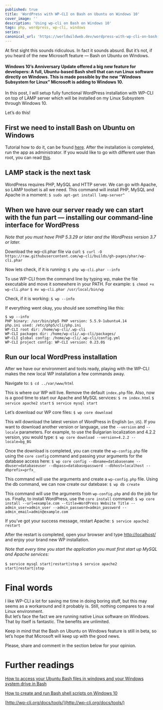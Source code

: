 ```yaml
---
published: true
title: 'WordPress with WP-CLI on Bash on Ubuntu on Windows 10'
cover_image: ''
description: 'Using wp-cli on Bash on Windows 10'
tags: php, wordpress, wp-cli, windows
series:
canonical_url: 'https://worldwildweb.dev/wordpress-with-wp-cli-on-bash-on-ubuntu-on-windows-10/'
---
```


At first sight this sounds ridiculous. In fact it sounds absurd. But it’s not, if you heard of the new Microsoft feature — Bash on Ubuntu on Windows.

#### Windows 10’s Anniversary Update offered a big new feature for developers: A full, Ubuntu-based Bash shell that can run Linux software directly on Windows. This is made possible by the new “Windows Subsystem for Linux” Microsoft is adding to Windows 10.

In this post, I will setup fully functional WordPress installation with WP-CLI on top of LAMP server which will be installed on my Linux Subsystem through Windows 10.

Let’s do this!

## First we need to install Bash on Ubuntu on Windows

Tutorial how to do it, can be found [here](http://www.howtogeek.com/249966/how-to-install-and-use-the-linux-bash-shell-on-windows-10/). After the installation is completed, run the app as administrator. If you would like to go with different user than root, you can read [this](http://www.howtogeek.com/261417/how-to-change-your-user-account-in-windows-10s-ubuntu-bash-shell/).

## LAMP stack is the next task

WordPress requires PHP, MySQL and HTTP server. We can go with Apache, so LAMP toolset is all we need. This command will install PHP, MySQL and Apache in a moment:
`$ sudo apt-get install lamp-server^`

## When we have our server ready we can start with the fun part — installing our command-line interface for WordPress

_Note that you must have PHP 5.3.29 or later and the WordPress version 3.7 or later._

Download the wp-cli.phar file via curl:
`$ curl -O https://raw.githubusercontent.com/wp-cli/builds/gh-pages/phar/wp-cli.phar`

Now lets check, if it is running:
`$ php wp-cli.phar --info`

To use WP-CLI from the command line by typing wp, make the file executable and move it somewhere in your PATH. For example:
`$ chmod +x wp-cli.phar`
`$ mv wp-cli.phar /usr/local/bin/wp`

Check, if it is working:
`$ wp --info`

If everything went okay, you should see something like this:

```
$ wp --info
PHP binary: /usr/bin/php5 PHP version: 5.5.9-1ubuntu4.14
php.ini used: /etc/php5/cli/php.ini
WP-CLI root dir: /home/wp-cli/.wp-cli
WP-CLI packages dir: /home/wp-cli/.wp-cli/packages/
WP-CLI global config: /home/wp-cli/.wp-cli/config.yml
WP-CLI project config: WP-CLI version: 0.23.0$
```

## Run our local WordPress installation

Аfter we have our environment and tools ready, playing with the WP-CLI makes the new local WP installation a few commands away.

Navigate to:
`$ cd ../var/www/html`

This is where our WP will live. Remove the default `index.php` file.
Also, now is a good time to start our Apache and MySQL services:
`$ rm index.html`
`$ service apache2 start`
`$ service mysql start`

Let’s download our WP core files:
`$ wp core download`

This will download the latest version of WordPress in English (`en_US`). If you want to download another version or language, use the `--version` and `--locale` parameters. For example, to use the Bulgarian localization and 4.2.2 version, you would type:
`$ wp core download --version=4.2.2 --locale=bg_BG`

Once the download is completed, you can create the `wp-config.php` file using the `core config` command and passing your arguments for the database access here:
`$ wp core config --dbname=databasename --dbuser=databaseuser --dbpass=databasepassword --dbhost=localhost --dbprefix=prfx_`

This command will use the arguments and create a `wp-config.php` file.
Using the db command, we can now create our datebase:
`$ wp db create`

This command will use the arguments from `wp-config.php` and do the job for us.
Finally, to install WordPress, use the `core install` command:
`$ wp core install --url=example.com --title=WordPress Website Title --admin_user=admin_user --admin_password=admin_password --admin_email=admin@example.com`

If you’ve got your success message, restart Apache:
`$ service apache2 restart`

After the restart is completed, open your browser and type [http://localhost/](http://localhost/) and enjoy your brand new WP installation.

_Note that every time you start the application you must first start up MySQL and Apache services:_

`$ service mysql start|restart|stop`
`$ service apache2 start|restart|stop`

# Final words

I like WP-CLI a lot for saving me time in doing boring stuff, but this may seems as a workaround and it probably is. Still, nothing compares to a real Linux environment.  
But let’s face the fact we are running native Linux software on Windows. That by itself is fantastic. The benefits are unlimited.

Keep in mind that the Bash on Ubuntu on Windows feature is still in beta, so let’s hope that Microsoft will keep up with the good news.

Please, share and comment in the section below for your opinion.

# Further readings

[How to access your Ubuntu Bash files in windows and your Windows system drive in Bash](http://www.howtogeek.com/261383/how-to-access-your-ubuntu-bash-files-in-windows-and-your-windows-system-drive-in-bash/)

[How to create and run Bash shell scripts on Windows 10](http://www.howtogeek.com/261591/how-to-create-and-run-bash-shell-scripts-on-windows-10/)

[http://wp-cli.org/docs/tools/](http://wp-cli.org/docs/tools/)
